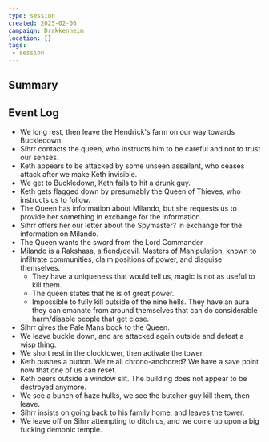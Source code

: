 ```yaml
---
type: session
created: 2025-02-06
campaign: Drakkenheim
location: []
tags:
 - session
---
```



## Summary

## Event Log

- We long rest, then leave the Hendrick's farm on our way towards Buckledown.
- Sihrr contacts the queen, who instructs him to be careful and not to trust our senses.
- Keth appears to be attacked by some unseen assailant, who ceases attack after we make Keth invisible.
- We get to Buckledown, Keth fails to hit a drunk guy.
- Keth gets flagged down by presumably the Queen of Thieves, who instructs us to follow.
- The Queen has information about Milando, but she requests us to provide her something in exchange for the information.
- Sihrr offers her our letter about the Spymaster? in exchange for the information on Milando.
- The Queen wants the sword from the Lord Commander
- Milando is a Rakshasa, a fiend/devil. Masters of Manipulation, known to infiltrate communities, claim positions of power, and disguise themselves.
	- They have a uniqueness that would tell us, magic is not as useful to kill them.
	- The queen states that he is of great power.
	- Impossible to fully kill outside of the nine hells. They have an aura they can emanate from around themselves that can do considerable harm/disable people that get close.
- Sihrr gives the Pale Mans book to the Queen.
- We leave buckle down, and are attacked again outside and defeat a wisp thing.
- We short rest in the clocktower, then activate the tower.
- Keth pushes a button. We're all chrono-anchored? We have a save point now that one of us can reset.
- Keth peers outside a window slit. The building does not appear to be destroyed anymore.
- We see a bunch of haze hulks, we see the butcher guy kill them, then leave.
- Sihrr insists on going back to his family home, and leaves the tower.
- We leave off on Sihrr attempting to ditch us, and we come up upon a big fucking demonic temple.


